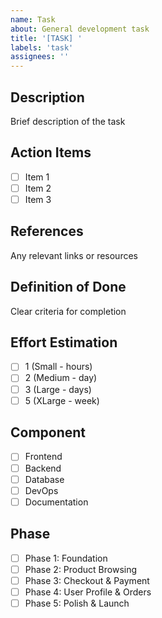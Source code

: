 ```yaml
---
name: Task
about: General development task
title: '[TASK] '
labels: 'task'
assignees: ''
---
```


## Description
Brief description of the task

## Action Items
- [ ] Item 1
- [ ] Item 2
- [ ] Item 3

## References
Any relevant links or resources

## Definition of Done
Clear criteria for completion

## Effort Estimation
- [ ] 1 (Small - hours)
- [ ] 2 (Medium - day)
- [ ] 3 (Large - days)
- [ ] 5 (XLarge - week)

## Component
- [ ] Frontend
- [ ] Backend
- [ ] Database
- [ ] DevOps
- [ ] Documentation

## Phase
- [ ] Phase 1: Foundation
- [ ] Phase 2: Product Browsing
- [ ] Phase 3: Checkout & Payment
- [ ] Phase 4: User Profile & Orders
- [ ] Phase 5: Polish & Launch 